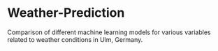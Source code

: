 # Weather-Prediction
Comparison of different machine learning models for various variables related to weather conditions in Ulm, Germany.
